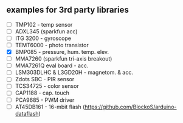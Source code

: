 ## examples for 3rd party libraries

- [ ] TMP102 - temp sensor
- [ ] ADXL345 (sparkfun acc)
- [ ] ITG 3200 - gyroscope
- [ ] TEMT6000 - photo transistor
- [x] BMP085 - pressure, hum. temp. elev.
- [ ] MMA7260 (sparkfun tri-axis breakout)
- [ ] MMA7261Q eval board - acc.
- [ ] LSM303DLHC & L3GD20H - magnetom. & acc.
- [ ] Zdots SBC - PIR sensor
- [ ] TCS34725 - color sensor
- [ ] CAP1188 - cap. touch
- [ ] PCA9685 - PWM driver
- [ ] AT45DB161 - 16-mbit flash (https://github.com/BlockoS/arduino-dataflash)

